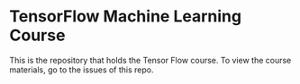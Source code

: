 # TensorFlow Machine Learning Course

This is the repository that holds the Tensor Flow course. To view the course materials, go to the issues of this repo.